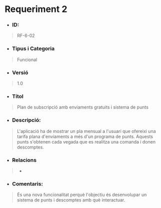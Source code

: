 # **Requeriment 2**

- ### **ID:**
> RF-6-02

- ### **Tipus i Categoria**
> Funcional

- ### **Versió** 
> 1.0

- ### **Títol**
> Plan de subscripció amb enviaments gratuits i sistema de punts

- ### **Descripció:** 
> L'aplicació ha de mostrar un pla mensual a l'usuari que ofereixi una tarifa plana d'enviaments a més d'un programa de punts. Aquests punts s'obtenen cada vegada que es realitza una comanda i donen descomptes.

- ### **Relacions** 
> -

- ### **Comentaris:** 
> És una nova funcionalitat perquè l'objectiu és desenvolupar un sistema de punts i descomptes amb què interactuar.

